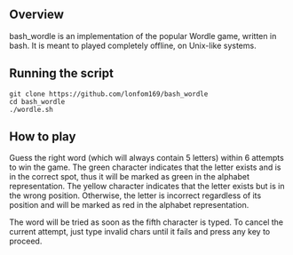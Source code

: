 ## Overview

bash_wordle is an implementation of the popular Wordle game, written in bash.
It is meant to played completely offline, on Unix-like systems.

## Running the script

```
git clone https://github.com/lonfom169/bash_wordle
cd bash_wordle
./wordle.sh
```

## How to play

Guess the right word (which will always contain 5 letters) within 6 attempts to
win the game. The green character indicates that the letter exists and is in the
correct spot, thus it will be marked as green in the alphabet representation.
The yellow character indicates that the letter exists but is in the wrong position.
Otherwise, the letter is incorrect regardless of its position and will be marked as
red in the alphabet representation.

The word will be tried as soon as the fifth character is typed. To cancel the current
attempt, just type invalid chars until it fails and press any key to proceed.

